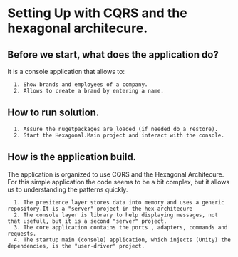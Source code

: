 # Setting Up with CQRS and the hexagonal architecure.

## Before we start, what does the application do?

It is a console application that allows to:

      1. Show brands and employees of a company.
      2. Allows to create a brand by entering a name.
     
## How to run solution. 

      1. Assure the nugetpackages are loaded (if needed do a restore).
      2. Start the Hexagonal.Main project and interact with the console.

## How is the application build.

The application is organized to use CQRS and the Hexagonal Architecure.
For this simple application the code seems to be a bit complex, but it allows us to understanding the patterns quickly.

      1. The presitence layer stores data into memory and uses a generic repository.It is a "server" project in the hex-architecure
      2. The console layer is library to help displaying messages, not that usefull, but it is a second "server" project. 
      3. The core application contains the ports , adapters, commands and requests.
      4. The startup main (console) application, which injects (Unity) the dependencies, is the "user-driver" project.
